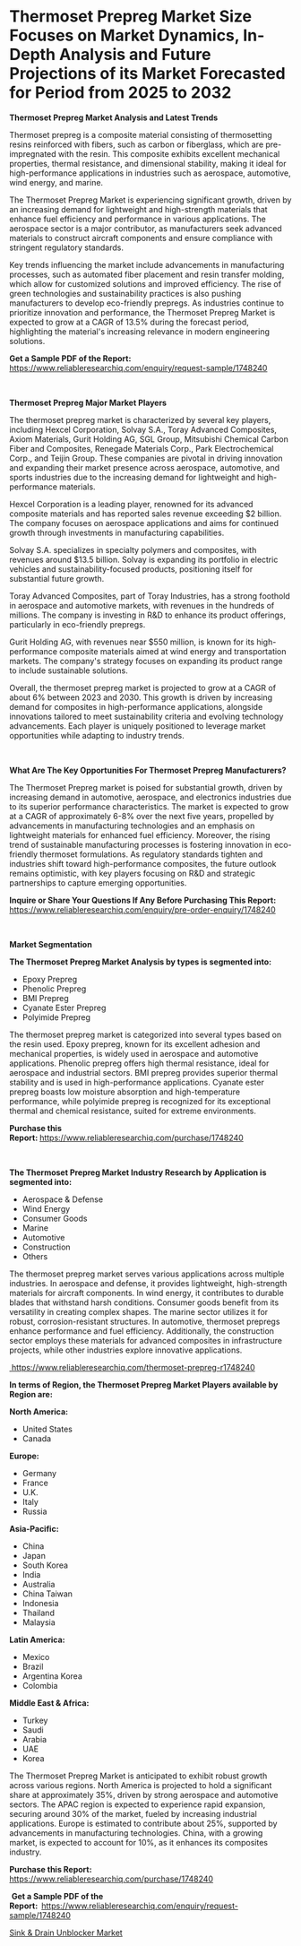 <p><h1>Thermoset Prepreg Market Size Focuses on Market Dynamics, In-Depth Analysis and Future Projections of its Market Forecasted for Period from 2025 to 2032</h1></p><p><strong>Thermoset Prepreg Market Analysis and Latest Trends</strong></p>
<p><p>Thermoset prepreg is a composite material consisting of thermosetting resins reinforced with fibers, such as carbon or fiberglass, which are pre-impregnated with the resin. This composite exhibits excellent mechanical properties, thermal resistance, and dimensional stability, making it ideal for high-performance applications in industries such as aerospace, automotive, wind energy, and marine.</p><p>The Thermoset Prepreg Market is experiencing significant growth, driven by an increasing demand for lightweight and high-strength materials that enhance fuel efficiency and performance in various applications. The aerospace sector is a major contributor, as manufacturers seek advanced materials to construct aircraft components and ensure compliance with stringent regulatory standards.</p><p>Key trends influencing the market include advancements in manufacturing processes, such as automated fiber placement and resin transfer molding, which allow for customized solutions and improved efficiency. The rise of green technologies and sustainability practices is also pushing manufacturers to develop eco-friendly prepregs. As industries continue to prioritize innovation and performance, the Thermoset Prepreg Market is expected to grow at a CAGR of 13.5% during the forecast period, highlighting the material's increasing relevance in modern engineering solutions.</p></p>
<p><strong>Get a Sample PDF of the Report:&nbsp;</strong> <a href="https://www.reliableresearchiq.com/enquiry/request-sample/1748240?utm_campaign=3453&utm_medium=2&utm_source=Github&utm_content=ia&utm_term=01042025&utm_id=thermoset-prepreg">https://www.reliableresearchiq.com/enquiry/request-sample/1748240</a></p>
<p>&nbsp;</p>
<p><strong>Thermoset Prepreg Major Market Players</strong></p>
<p><p>The thermoset prepreg market is characterized by several key players, including Hexcel Corporation, Solvay S.A., Toray Advanced Composites, Axiom Materials, Gurit Holding AG, SGL Group, Mitsubishi Chemical Carbon Fiber and Composites, Renegade Materials Corp., Park Electrochemical Corp., and Teijin Group. These companies are pivotal in driving innovation and expanding their market presence across aerospace, automotive, and sports industries due to the increasing demand for lightweight and high-performance materials.</p><p>Hexcel Corporation is a leading player, renowned for its advanced composite materials and has reported sales revenue exceeding $2 billion. The company focuses on aerospace applications and aims for continued growth through investments in manufacturing capabilities.</p><p>Solvay S.A. specializes in specialty polymers and composites, with revenues around $13.5 billion. Solvay is expanding its portfolio in electric vehicles and sustainability-focused products, positioning itself for substantial future growth.</p><p>Toray Advanced Composites, part of Toray Industries, has a strong foothold in aerospace and automotive markets, with revenues in the hundreds of millions. The company is investing in R&D to enhance its product offerings, particularly in eco-friendly prepregs.</p><p>Gurit Holding AG, with revenues near $550 million, is known for its high-performance composite materials aimed at wind energy and transportation markets. The company's strategy focuses on expanding its product range to include sustainable solutions.</p><p>Overall, the thermoset prepreg market is projected to grow at a CAGR of about 6% between 2023 and 2030. This growth is driven by increasing demand for composites in high-performance applications, alongside innovations tailored to meet sustainability criteria and evolving technology advancements. Each player is uniquely positioned to leverage market opportunities while adapting to industry trends.</p></p>
<p>&nbsp;</p>
<p><strong>What Are The Key Opportunities For Thermoset Prepreg Manufacturers?</strong></p>
<p><p>The Thermoset Prepreg market is poised for substantial growth, driven by increasing demand in automotive, aerospace, and electronics industries due to its superior performance characteristics. The market is expected to grow at a CAGR of approximately 6-8% over the next five years, propelled by advancements in manufacturing technologies and an emphasis on lightweight materials for enhanced fuel efficiency. Moreover, the rising trend of sustainable manufacturing processes is fostering innovation in eco-friendly thermoset formulations. As regulatory standards tighten and industries shift toward high-performance composites, the future outlook remains optimistic, with key players focusing on R&D and strategic partnerships to capture emerging opportunities.</p></p>
<p><strong>Inquire or Share Your Questions If Any Before Purchasing This Report:</strong> <a href="https://www.reliableresearchiq.com/enquiry/pre-order-enquiry/1748240?utm_campaign=3453&utm_medium=2&utm_source=Github&utm_content=ia&utm_term=01042025&utm_id=thermoset-prepreg">https://www.reliableresearchiq.com/enquiry/pre-order-enquiry/1748240</a></p>
<p>&nbsp;</p>
<p><strong>Market Segmentation</strong></p>
<p><strong>The Thermoset Prepreg Market Analysis by types is segmented into:</strong></p>
<p><ul><li>Epoxy Prepreg</li><li>Phenolic Prepreg</li><li>BMI Prepreg</li><li>Cyanate Ester Prepreg</li><li>Polyimide Prepreg</li></ul></p>
<p><p>The thermoset prepreg market is categorized into several types based on the resin used. Epoxy prepreg, known for its excellent adhesion and mechanical properties, is widely used in aerospace and automotive applications. Phenolic prepreg offers high thermal resistance, ideal for aerospace and industrial sectors. BMI prepreg provides superior thermal stability and is used in high-performance applications. Cyanate ester prepreg boasts low moisture absorption and high-temperature performance, while polyimide prepreg is recognized for its exceptional thermal and chemical resistance, suited for extreme environments.</p></p>
<p><strong>Purchase this Report:&nbsp;</strong><a href="https://www.reliableresearchiq.com/purchase/1748240?utm_campaign=3453&utm_medium=2&utm_source=Github&utm_content=ia&utm_term=01042025&utm_id=thermoset-prepreg">https://www.reliableresearchiq.com/purchase/1748240</a></p>
<p>&nbsp;</p>
<p><strong>The Thermoset Prepreg Market Industry Research by Application is segmented into:</strong></p>
<p><ul><li>Aerospace & Defense</li><li>Wind Energy</li><li>Consumer Goods</li><li>Marine</li><li>Automotive</li><li>Construction</li><li>Others</li></ul></p>
<p><p>The thermoset prepreg market serves various applications across multiple industries. In aerospace and defense, it provides lightweight, high-strength materials for aircraft components. In wind energy, it contributes to durable blades that withstand harsh conditions. Consumer goods benefit from its versatility in creating complex shapes. The marine sector utilizes it for robust, corrosion-resistant structures. In automotive, thermoset prepregs enhance performance and fuel efficiency. Additionally, the construction sector employs these materials for advanced composites in infrastructure projects, while other industries explore innovative applications.</p></p>
<p><a href="https://www.reliableresearchiq.com/thermoset-prepreg-r1748240?utm_campaign=3453&utm_medium=2&utm_source=Github&utm_content=ia&utm_term=01042025&utm_id=thermoset-prepreg">&nbsp;https://www.reliableresearchiq.com/thermoset-prepreg-r1748240</a></p>
<p><strong>In terms of Region, the Thermoset Prepreg Market Players available by Region are:</strong></p>
<p>
    <p> <strong> North America: </strong>
        <ul>
            <li>United States</li>
            <li>Canada</li>
        </ul>
        </p> 
    <p> <strong> Europe: </strong>
        <ul>
            <li>Germany</li>
            <li>France</li>
            <li>U.K.</li>
            <li>Italy</li>
            <li>Russia</li>
        </ul>
        </p> 
    <p> <strong> Asia-Pacific: </strong>
        <ul>
            <li>China</li>
            <li>Japan</li>
            <li>South Korea</li>
            <li>India</li>
            <li>Australia</li>
            <li>China Taiwan</li>
            <li>Indonesia</li>
            <li>Thailand</li>
            <li>Malaysia</li>
        </ul>
        </p> 
    <p> <strong> Latin America: </strong>
        <ul>
            <li>Mexico</li>
            <li>Brazil</li>
            <li>Argentina Korea</li>
            <li>Colombia</li>
        </ul>
        </p> 
    <p> <strong> Middle East & Africa: </strong>
        <ul>
            <li>Turkey</li>
            <li>Saudi</li>
            <li>Arabia</li>
            <li>UAE</li>
            <li>Korea</li>
        </ul>
    </p>
    </p>
<p><p>The Thermoset Prepreg Market is anticipated to exhibit robust growth across various regions. North America is projected to hold a significant share at approximately 35%, driven by strong aerospace and automotive sectors. The APAC region is expected to experience rapid expansion, securing around 30% of the market, fueled by increasing industrial applications. Europe is estimated to contribute about 25%, supported by advancements in manufacturing technologies. China, with a growing market, is expected to account for 10%, as it enhances its composites industry.</p></p>
<p><strong>Purchase this Report: </strong><a href="https://www.reliableresearchiq.com/purchase/1748240?utm_campaign=3453&utm_medium=2&utm_source=Github&utm_content=ia&utm_term=01042025&utm_id=thermoset-prepreg">https://www.reliableresearchiq.com/purchase/1748240</a></p>
<p>&nbsp;<strong>Get a Sample PDF of the Report:&nbsp;&nbsp;</strong><a href="https://www.reliableresearchiq.com/enquiry/request-sample/1748240?utm_campaign=3453&utm_medium=2&utm_source=Github&utm_content=ia&utm_term=01042025&utm_id=thermoset-prepreg">https://www.reliableresearchiq.com/enquiry/request-sample/1748240</a></p>
<p><strong></strong></p>
<p><p><a href="https://github.com/spoorsusama/Market-Research-Report-List-1/blob/main/sink-drain-unblocker-market.md?utm_campaign=3453&utm_medium=2&utm_source=Github&utm_content=ia&utm_term=01042025&utm_id=thermoset-prepreg">Sink & Drain Unblocker Market</a></p></p>